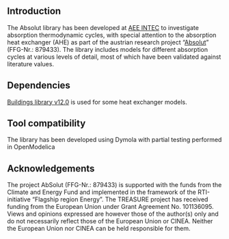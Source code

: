 ## Introduction
The Absolut library has been developed at [AEE INTEC](https://www.aee-intec.at/en/) to investigate absorption thermodynamic cycles, with special attention to the absorption heat exchanger (AHE) as part of the austrian research project “[Absolut](https://www.aee-intec.at/project/absolut-absorptionstechnologien-als-loesungen-fuer-nachhaltige-fernwaerme-und-fernkaelte/)” (FFG-Nr.: 879433).
The library includes models for different absorption cycles at various levels of detail, most of which have been validated against literature values.

## Dependencies
[Buildings library v12.0](https://github.com/lbl-srg/modelica-buildings/releases/tag/v12.0.0) is used for some heat exchanger models.

## Tool compatibility
The library has been developed using Dymola with partial testing performed in OpenModelica

## Acknowledgements
The project AbSolut (FFG-Nr.: 879433) is supported with the funds from the Climate and Energy Fund and implemented in the framework of the RTI-initiative “Flagship region Energy”.
The TREASURE project has received funding from the European Union under Grant Agreement No. 101136095.
Views and opinions expressed are however those of the author(s) only and do not necessarily reflect those of the European Union or CINEA.
Neither the European Union nor CINEA can be held responsible for them. 
